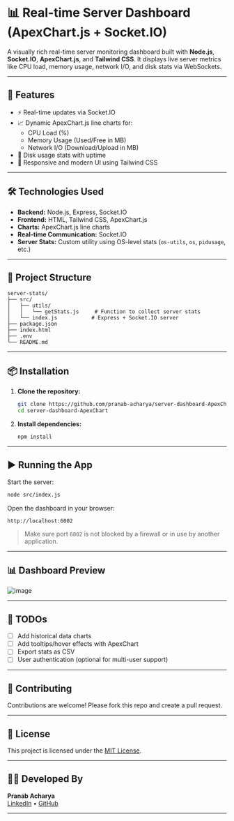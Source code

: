 
# 📊 Real-time Server Dashboard (ApexChart.js + Socket.IO)

A visually rich real-time server monitoring dashboard built with **Node.js**, **Socket.IO**, **ApexChart.js**, and **Tailwind CSS**. It displays live server metrics like CPU load, memory usage, network I/O, and disk stats via WebSockets.

---

## 🚀 Features

- ⚡ Real-time updates via Socket.IO
- 📈 Dynamic ApexChart.js line charts for:
  - CPU Load (%)
  - Memory Usage (Used/Free in MB)
  - Network I/O (Download/Upload in MB)
- 💽 Disk usage stats with uptime
- 🎨 Responsive and modern UI using Tailwind CSS

---

## 🛠️ Technologies Used

- **Backend:** Node.js, Express, Socket.IO
- **Frontend:** HTML, Tailwind CSS, ApexChart.js
- **Charts:** ApexChart.js line charts
- **Real-time Communication:** Socket.IO
- **Server Stats:** Custom utility using OS-level stats (`os-utils`, `os`, `pidusage`, etc.)

---

## 📁 Project Structure

```
server-stats/
├── src/
│   ├── utils/
│   │   └── getStats.js     # Function to collect server stats
│   └── index.js           # Express + Socket.IO server
├── package.json
├── index.html
├── .env
└── README.md
```

---

## 📦 Installation

1. **Clone the repository:**
   ```bash
   git clone https://github.com/pranab-acharya/server-dashboard-ApexChart.git
   cd server-dashboard-ApexChart
   ```

2. **Install dependencies:**
   ```bash
   npm install
   ```

---

## ▶️ Running the App

Start the server:

```bash
node src/index.js
```

Open the dashboard in your browser:

```
http://localhost:6002
```

> Make sure port `6002` is not blocked by a firewall or in use by another application.

---

## 📊 Dashboard Preview

![image](https://github.com/user-attachments/assets/aede4a19-a44e-4d0a-b352-14de9aa35c62)

---

## 📌 TODOs

- [ ] Add historical data charts
- [ ] Add tooltips/hover effects with ApexChart
- [ ] Export stats as CSV
- [ ] User authentication (optional for multi-user support)

---

## 🤝 Contributing

Contributions are welcome! Please fork this repo and create a pull request.

---

## 📄 License

This project is licensed under the [MIT License](LICENSE).

---

## 👨‍💻 Developed By

**Pranab Acharya**  
[LinkedIn](https://linkedin.com/in/pranab-acharya) • [GitHub](https://github.com/pranab-acharya)

---
